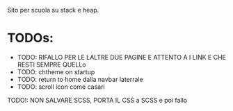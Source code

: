 Sito per scuola su stack e heap.

# TODOs:

- TODO: RIFALLO PER LE LALTRE DUE PAGINE E ATTENTO A I LINK E CHE RESTI SEMPRE QUELLo
- TODO: chtheme on startup
- TODO: return to home dalla navbar laterrale
- TODO: scroll icon come casari

TODO!: NON SALVARE SCSS, PORTA IL CSS a SCSS e poi fallo